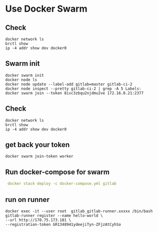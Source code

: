 # Use Docker Swarm 

## Check 
```shell
docker network ls
brctl show
ip -4 addr show dev docker0
```
## Swarm init
```shell
docker swarm init
docker node ls
docker node update --label-add gitlab=master gitlab-ci-2
docker node inspect --pretty gitlab-ci-2 | grep -A 5 Labels:
docker swarm join --token 8ivc3zbqu2njdmu2ve 172.16.0.21:2377
```

## Check 
```shell
docker network ls
brctl show
ip -4 addr show dev docker0
```

## get back your token 
```shell
docker swarm join-token worker
```

## Run docker-compose for swarm 
```yaml
 docker stack deploy -c docker-compose.yml gitlab
```

## run on runner 
```shell
docker exec -it --user root  gitlab_gitlab-runner.xxxxx /bin/bash
gitlab-runner register --name hello-world \
--url http://170.75.173.181 \
--registration-token GR1348941ydeejiTyn-ZFjzAtCyhSo
```


